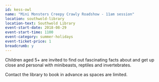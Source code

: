 ```yaml
---
id: kess-owl
name: "Mini Monsters Creepy Crawly Roadshow - 11am session"
location: southwold-library
location-text: Southwold Library
event-start-date: 2018-08-29
event-start-time: 1100
event-category: summer-holidays
event-ticket-price: 1
breadcrumb: y
---
```


Children aged 5+ are invited to find out fascinating facts about and get up close and personal with minibeasts, reptiles and invertebrates.

Contact the library to book in advance as spaces are limited.
